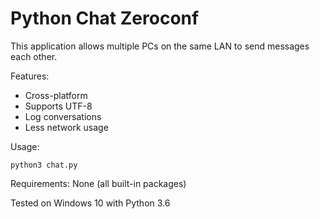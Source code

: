 # Python Chat Zeroconf

This application allows multiple PCs on the same LAN to send messages each other.

Features:
* Cross-platform
* Supports UTF-8
* Log conversations
* Less network usage

Usage:

    python3 chat.py

Requirements: None (all built-in packages)

Tested on Windows 10 with Python 3.6
